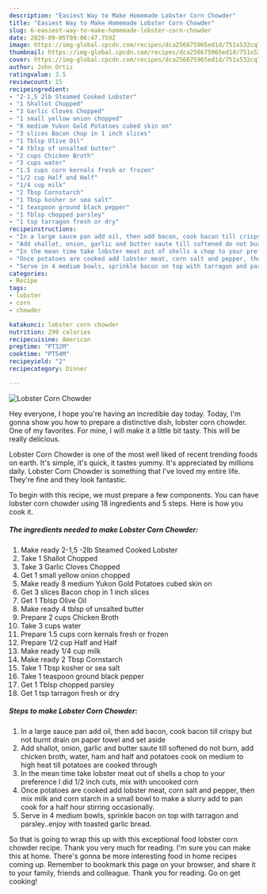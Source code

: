 ```yaml
---
description: "Easiest Way to Make Homemade Lobster Corn Chowder"
title: "Easiest Way to Make Homemade Lobster Corn Chowder"
slug: 6-easiest-way-to-make-homemade-lobster-corn-chowder
date: 2020-09-05T09:06:47.759Z
image: https://img-global.cpcdn.com/recipes/dca256675965ed1d/751x532cq70/lobster-corn-chowder-recipe-main-photo.jpg
thumbnail: https://img-global.cpcdn.com/recipes/dca256675965ed1d/751x532cq70/lobster-corn-chowder-recipe-main-photo.jpg
cover: https://img-global.cpcdn.com/recipes/dca256675965ed1d/751x532cq70/lobster-corn-chowder-recipe-main-photo.jpg
author: John Ortiz
ratingvalue: 3.5
reviewcount: 15
recipeingredient:
- "2-1,5 2lb Steamed Cooked Lobster"
- "1 Shallot Chopped"
- "3 Garlic Cloves Chopped"
- "1 small yellow onion chopped"
- "8 medium Yukon Gold Potatoes cubed skin on"
- "3 slices Bacon chop in 1 inch slices"
- "1 Tblsp Olive Oil"
- "4 tblsp of unsalted butter"
- "2 cups Chicken Broth"
- "3 cups water"
- "1.5 cups corn kernals fresh or frozen"
- "1/2 cup Half and Half"
- "1/4 cup milk"
- "2 Tbsp Cornstarch"
- "1 Tbsp kosher or sea salt"
- "1 teaspoon ground black pepper"
- "1 Tblsp chopped parsley"
- "1 tsp tarragon fresh or dry"
recipeinstructions:
- "In a large sauce pan add oil, then add bacon, cook bacon till crispy but not burnt drain on paper towel and set aside"
- "Add shallot, onion, garlic and butter saute till softened do not burn, add chicken broth, water, ham and half and potatoes cook on medium to high heat till potatoes are cooked through"
- "In the mean time take lobster meat out of shells a chop to your preference I did 1/2 inch cuts, mix with uncooked corn"
- "Once potatoes are cooked add lobster meat, corn salt and pepper, then mix milk and corn starch in a small bowl to make a slurry add to pan cook for a half hour stirring occasionally."
- "Serve in 4 medium bowls, sprinkle bacon on top with tarragon and parsley..enjoy with toasted garlic bread."
categories:
- Recipe
tags:
- lobster
- corn
- chowder

katakunci: lobster corn chowder 
nutrition: 299 calories
recipecuisine: American
preptime: "PT32M"
cooktime: "PT54M"
recipeyield: "2"
recipecategory: Dinner

---
```



![Lobster Corn Chowder](https://img-global.cpcdn.com/recipes/dca256675965ed1d/751x532cq70/lobster-corn-chowder-recipe-main-photo.jpg)

Hey everyone, I hope you're having an incredible day today. Today, I'm gonna show you how to prepare a distinctive dish, lobster corn chowder. One of my favorites. For mine, I will make it a little bit tasty. This will be really delicious.



Lobster Corn Chowder is one of the most well liked of recent trending foods on earth. It's simple, it's quick, it tastes yummy. It's appreciated by millions daily. Lobster Corn Chowder is something that I've loved my entire life. They're fine and they look fantastic.


To begin with this recipe, we must prepare a few components. You can have lobster corn chowder using 18 ingredients and 5 steps. Here is how you cook it.

<!--inarticleads1-->

##### The ingredients needed to make Lobster Corn Chowder:

1. Make ready 2-1,5 -2lb Steamed Cooked Lobster
1. Take 1 Shallot Chopped
1. Take 3 Garlic Cloves Chopped
1. Get 1 small yellow onion chopped
1. Make ready 8 medium Yukon Gold Potatoes cubed skin on
1. Get 3 slices Bacon chop in 1 inch slices
1. Get 1 Tblsp Olive Oil
1. Make ready 4 tblsp of unsalted butter
1. Prepare 2 cups Chicken Broth
1. Take 3 cups water
1. Prepare 1.5 cups corn kernals fresh or frozen
1. Prepare 1/2 cup Half and Half
1. Make ready 1/4 cup milk
1. Make ready 2 Tbsp Cornstarch
1. Take 1 Tbsp kosher or sea salt
1. Take 1 teaspoon ground black pepper
1. Get 1 Tblsp chopped parsley
1. Get 1 tsp tarragon fresh or dry




<!--inarticleads2-->

##### Steps to make Lobster Corn Chowder:

1. In a large sauce pan add oil, then add bacon, cook bacon till crispy but not burnt drain on paper towel and set aside
1. Add shallot, onion, garlic and butter saute till softened do not burn, add chicken broth, water, ham and half and potatoes cook on medium to high heat till potatoes are cooked through
1. In the mean time take lobster meat out of shells a chop to your preference I did 1/2 inch cuts, mix with uncooked corn
1. Once potatoes are cooked add lobster meat, corn salt and pepper, then mix milk and corn starch in a small bowl to make a slurry add to pan cook for a half hour stirring occasionally.
1. Serve in 4 medium bowls, sprinkle bacon on top with tarragon and parsley..enjoy with toasted garlic bread.




So that is going to wrap this up with this exceptional food lobster corn chowder recipe. Thank you very much for reading. I'm sure you can make this at home. There's gonna be more interesting food in home recipes coming up. Remember to bookmark this page on your browser, and share it to your family, friends and colleague. Thank you for reading. Go on get cooking!
